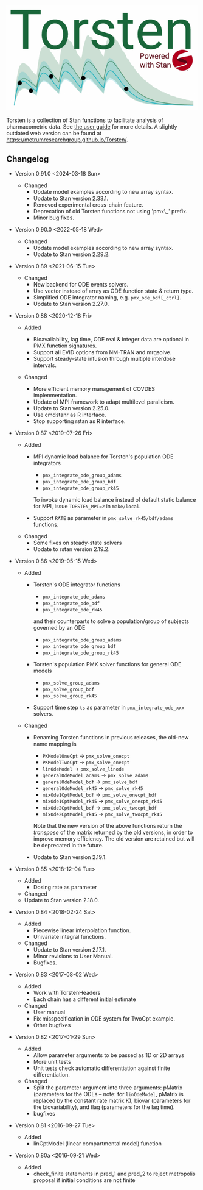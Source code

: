 ![img](https://raw.githubusercontent.com/metrumresearchgroup/Torsten/hugo_doc/docs/hugo/static/images/torsten-white-stan-cropped.png)

Torsten is a collection of Stan functions to facilitate analysis of pharmacometric data. See [the user guide](https://github.com/metrumresearchgroup/Torsten/blob/master/docs/torsten_users_guide.pdf) for more details. A slightly outdated web version can be found at <https://metrumresearchgroup.github.io/Torsten/>.


## Changelog

-   Version 0.91.0 <span class="timestamp-wrapper"><span class="timestamp">&lt;2024-03-18 Sun&gt;</span></span>
    -   Changed
        -   Update model examples according to new array syntax.
        -   Update to Stan version 2.33.1.
        -   Removed experimental cross-chain feature.
        -   Deprecation of old Torsten functions not using 'pmx\\\_' prefix.
        -   Minor bug fixes.
-   Version 0.90.0 <span class="timestamp-wrapper"><span class="timestamp">&lt;2022-05-18 Wed&gt;</span></span>
    -   Changed
        -   Update model examples according to new array syntax.
        -   Update to Stan version 2.29.2.
-   Version 0.89 <span class="timestamp-wrapper"><span class="timestamp">&lt;2021-06-15 Tue&gt;</span></span>
    -   Changed
        -   New backend for ODE events solvers.
        -   Use vector instead of array as ODE function state & return type.
        -   Simplified ODE integrator naming, e.g. `pmx_ode_bdf[_ctrl]`.
        -   Update to Stan version 2.27.0.
-   Version 0.88 <span class="timestamp-wrapper"><span class="timestamp">&lt;2020-12-18 Fri&gt;</span></span>

    -   Added
        -   Bioavailability, lag time, ODE real & integer data are optional in PMX function signatures.
        -   Support all EVID options from NM-TRAN and mrgsolve.
        -   Support steady-state infusion through multiple interdose intervals.

    -   Changed
        -   More efficient memory management of COVDES implenmentation.
        -   Update of MPI framework to adapt multilevel paralleism.
        -   Update to Stan version 2.25.0.
        -   Use cmdstanr as R interface.
        -   Stop supporting rstan as R interface.
-   Version 0.87 <span class="timestamp-wrapper"><span class="timestamp">&lt;2019-07-26 Fri&gt;</span></span>
    -   Added
        -   MPI dynamic load balance for Torsten's population ODE integrators

            -   `pmx_integrate_ode_group_adams`
            -   `pmx_integrate_ode_group_bdf`
            -   `pmx_integrate_ode_group_rk45`

            To invoke dynamic load balance instead of default static balance for MPI, issue `TORSTEN_MPI=2` in `make/local`.
        -   Support `RATE` as parameter in `pmx_solve_rk45/bdf/adams` functions.
    -   Changed
        -   Some fixes on steady-state solvers
        -   Update to rstan version 2.19.2.
-   Version 0.86 <span class="timestamp-wrapper"><span class="timestamp">&lt;2019-05-15 Wed&gt;</span></span>
    -   Added
        -   Torsten's ODE integrator functions

            -   `pmx_integrate_ode_adams`
            -   `pmx_integrate_ode_bdf`
            -   `pmx_integrate_ode_rk45`

            and their counterparts to solve a population/group of subjects governed by an ODE

            -   `pmx_integrate_ode_group_adams`
            -   `pmx_integrate_ode_group_bdf`
            -   `pmx_integrate_ode_group_rk45`
        -   Torsten's population PMX solver functions for general ODE models
            -   `pmx_solve_group_adams`
            -   `pmx_solve_group_bdf`
            -   `pmx_solve_group_rk45`
        -   Support time step `ts` as parameter in `pmx_integrate_ode_xxx` solvers.
    -   Changed
        -   Renaming Torsten functions in previous releases, the old-new name mapping is

            -   `PKModelOneCpt` &rarr; `pmx_solve_onecpt`
            -   `PKModelTwoCpt` &rarr; `pmx_solve_onecpt`
            -   `linOdeModel` &rarr; `pmx_solve_linode`
            -   `generalOdeModel_adams` &rarr; `pmx_solve_adams`
            -   `generalOdeModel_bdf` &rarr; `pmx_solve_bdf`
            -   `generalOdeModel_rk45` &rarr; `pmx_solve_rk45`
            -   `mixOde1CptModel_bdf` &rarr; `pmx_solve_onecpt_bdf`
            -   `mixOde1CptModel_rk45` &rarr; `pmx_solve_onecpt_rk45`
            -   `mixOde2CptModel_bdf` &rarr; `pmx_solve_twocpt_bdf`
            -   `mixOde2CptModel_rk45` &rarr; `pmx_solve_twocpt_rk45`

            Note that the new version of the above functions return the *transpose* of the matrix returned by the old versions, in order to improve memory efficiency. The old version are retained but will be deprecated in the future.
        -   Update to Stan version 2.19.1.

-   Version 0.85 <span class="timestamp-wrapper"><span class="timestamp">&lt;2018-12-04 Tue&gt;</span></span>
    -   Added
        -   Dosing rate as parameter
    -   Changed
    -   Update to Stan version 2.18.0.

-   Version 0.84 <span class="timestamp-wrapper"><span class="timestamp">&lt;2018-02-24 Sat&gt;</span></span>
    -   Added
        -   Piecewise linear interpolation function.
        -   Univariate integral functions.
    -   Changed
        -   Update to Stan version 2.17.1.
        -   Minor revisions to User Manual.
        -   Bugfixes.
-   Version 0.83 <span class="timestamp-wrapper"><span class="timestamp">&lt;2017-08-02 Wed&gt;</span></span>
    -   Added
        -   Work with TorstenHeaders
        -   Each chain has a different initial estimate
    -   Changed
        -   User manual
        -   Fix misspecification in ODE system for TwoCpt example.
        -   Other bugfixes
-   Version 0.82 <span class="timestamp-wrapper"><span class="timestamp">&lt;2017-01-29 Sun&gt;</span></span>
    -   Added
        -   Allow parameter arguments to be passed as 1D or 2D arrays
        -   More unit tests
        -   Unit tests check automatic differentiation against finite differentiation.
    -   Changed
        -   Split the parameter argument into three arguments: pMatrix (parameters for the ODEs &#x2013; note: for `linOdeModel`, pMatrix is replaced by the constant rate matrix K), biovar (parameters for the biovariability), and tlag (parameters for the lag time).
        -   bugfixes
-   Version 0.81 <span class="timestamp-wrapper"><span class="timestamp">&lt;2016-09-27 Tue&gt;</span></span>
    -   Added
        -   linCptModel (linear compartmental model) function
-   Version 0.80a <span class="timestamp-wrapper"><span class="timestamp">&lt;2016-09-21 Wed&gt;</span></span>
    -   Added
        -   check_finite statements in pred_1 and pred_2 to reject metropolis proposal if initial conditions are not finite
